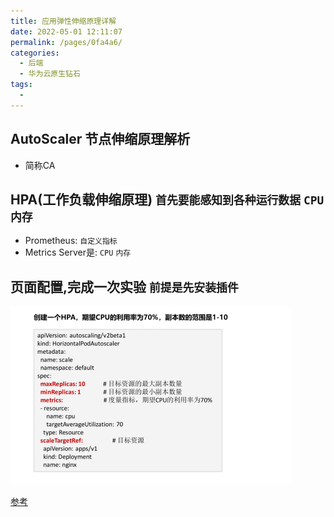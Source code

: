 ```yaml
---
title: 应用弹性伸缩原理详解
date: 2022-05-01 12:11:07
permalink: /pages/0fa4a6/
categories:
  - 后端
  - 华为云原生钻石
tags:
  - 
---
```




## AutoScaler 节点伸缩原理解析
  - 简称CA


## HPA(工作负载伸缩原理) `首先要能感知到各种运行数据` `CPU` `内存`
  - Prometheus: `自定义指标`
  - Metrics Server是: `CPU` `内存`

## 页面配置,完成一次实验  `前提是先安装插件`



<img src="./minilet/image-20220501130715097.png" alt="image-20220501130715097" style="zoom:50%;" />



[参考](https://education.huaweicloud.com/courses/course-v1:HuaweiX+CBUCNXI048+Self-paced/courseware/200a2e26f50a492fa016ac65f4cf915a/5d09de430320420c967f4600fa35ddfe/)


